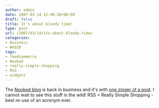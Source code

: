 ```yaml
---
author: admin
date: 2007-03-14 12:46:28+00:00
draft: false
title: It's about bloody time!
type: post
url: /2007/03/14/its-about-bloody-time/
categories:
- Business
- Web20
tags:
- feedcommerce
- Nooked
- really-simple-shopping
- RSS
- widgets
---
```


The [Nooked blog](http://blog.nooked.com/) is back in business and it's with [one zinger of a post](http://blog.nooked.com/nooked_-_coming_up_for_air/). I cannot wait to see this stuff in the wild! RSS = Really Simple Shopping - best re-use of an acronym ever.


